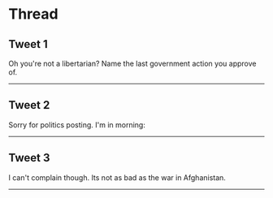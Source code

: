 # Thread

## Tweet 1

Oh you're not a libertarian? Name the last government action you approve of.

---

## Tweet 2

Sorry for politics posting. I'm in morning:

---

## Tweet 3

I can't complain though. Its not as bad as the war in Afghanistan.

---


